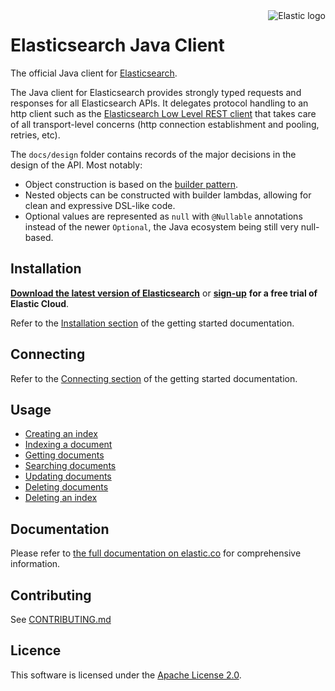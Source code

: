<img alt="Elastic logo" align="right" width="auto" height="auto" src="https://www.elastic.co/static-res/images/elastic-logo-200.png">

# Elasticsearch Java Client

The official Java client for [Elasticsearch](https://github.com/elastic/elasticsearch).

The Java client for Elasticsearch provides strongly typed requests and responses for all Elasticsearch APIs. It delegates protocol handling to an http client such as the [Elasticsearch Low Level REST client](https://www.elastic.co/guide/en/elasticsearch/client/java-api-client/current/java-rest-low.html) that takes care of all transport-level concerns (http connection establishment and pooling, retries, etc).

The `docs/design` folder contains records of the major decisions in the design of the API. Most notably:

- Object construction is based on the [builder pattern](https://www.informit.com/articles/article.aspx?p=1216151).
- Nested objects can be constructed with builder lambdas, allowing for clean and expressive DSL-like code.
- Optional values are represented as `null` with `@Nullable` annotations instead of the newer  `Optional`, the Java ecosystem being still very null-based.

## Installation

**[Download the latest version of Elasticsearch](https://www.elastic.co/downloads/elasticsearch)**
or
**[sign-up](https://cloud.elastic.co/registration?elektra=en-ess-sign-up-page)**
**for a free trial of Elastic Cloud**.

Refer to the [Installation section](https://www.elastic.co/guide/en/elasticsearch/client/java-api-client/current/getting-started-java.html#_installation)
of the getting started documentation.

## Connecting

Refer to the [Connecting section](https://www.elastic.co/guide/en/elasticsearch/client/java-api-client/current/getting-started-java.html#_connecting)
of the getting started documentation.

## Usage

- [Creating an index](https://www.elastic.co/guide/en/elasticsearch/client/java-api-client/current/getting-started-java.html#_creating_an_index)
- [Indexing a document](https://www.elastic.co/guide/en/elasticsearch/client/java-api-client/current/getting-started-java.html#_indexing_documents)
- [Getting documents](https://www.elastic.co/guide/en/elasticsearch/client/java-api-client/current/getting-started-java.html#_getting_documents)
- [Searching documents](https://www.elastic.co/guide/en/elasticsearch/client/java-api-client/current/getting-started-java.html#_searching_documents)
- [Updating documents](https://www.elastic.co/guide/en/elasticsearch/client/java-api-client/current/getting-started-java.html#_updating_documents)
- [Deleting documents](https://www.elastic.co/guide/en/elasticsearch/client/java-api-client/current/getting-started-java.html#_deleting_documents)
- [Deleting an index](https://www.elastic.co/guide/en/elasticsearch/client/java-api-client/current/getting-started-java.html#_deleting_an_index)

## Documentation

Please refer to [the full documentation on elastic.co](https://www.elastic.co/guide/en/elasticsearch/client/java-api-client/current/index.html) for comprehensive information.

## Contributing

See [CONTRIBUTING.md](./CONTRIBUTING.md)

## Licence

This software is licensed under the [Apache License 2.0](https://github.com/elastic/elasticsearch-java/blob/main/LICENSE).
